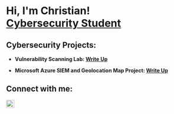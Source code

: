 <h1>Hi, I'm Christian! <br/><a href="https://github.com/christianbuchli"><a href="www.linkedin.com/in/christian-buchli-5a3a68322">Cybersecurity Student</a>

<h2> Cybersecurity Projects:</h2>

- <b> Vulnerability Scanning Lab: <b>
<b> [Write Up](https://github.com/christianbuchli/VulnLab)

- <b> Microsoft Azure SIEM and Geolocation Map Project: <b>
<b> [Write Up](https://github.com/christianbuchli/AzureSIEM)

<h2> Connect with me:</h2>

[<img align="left" alt="Christian Buchli | LinkedIn" width="22px" src="https://cdn.jsdelivr.net/npm/simple-icons@v3/icons/linkedin.svg" />][linkedin]

[linkedin]: https://linkedin.com/in/christian-buchli-5a3a68322

